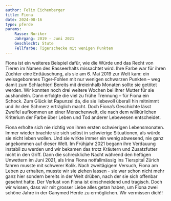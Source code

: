 ```yaml
---
author: Felix Eichenberger
title: Fiona
date: 2024-08-16
type: pferde
params:
    Rasse: Noriker
    Jahrgang: 2019 - Juni 2021
    Geschlecht: Stute
    Fellfarbe: Tigerschecke mit wenigen Punkten
---
```


Fiona ist ein weiteres Beispiel dafür, wie die Würde und das Recht von Tieren im Namen des Rasseerhalts missachtet wird. Ihre Farbe war für ihren Züchter eine Enttäuschung, als sie am 6. Mai 2019 zur Welt kam: ein weissgeborenes Tiger-Fohlen mit nur wenigen schwarzen Punkten – weg damit zum Schlachter! Bereits mit dreieinhalb Monaten sollte sie getötet werden. Wir konnten noch drei weitere Wochen bei ihrer Mutter für sie aushandeln. Dann erfolgte die viel zu frühe Trennung – für Fiona ein Schock. Zum Glück ist Rapunzel da, die sie liebevoll überall hin mitnimmt und ihr den Schmerz erträglich macht. Doch Fiona’s Geschichte lässt Zweifel aufkommen an einer Menschenwelt, die nach dem willkürlichen Kriterium der Farbe über Leben und Tod anderer Lebewesen entscheidet.

Fiona erholte sich nie richtig von ihren ersten schwierigen Lebensmonaten. Immer wieder brachte sie sich selbst in schwierige Situationen, als würde sie nicht leben wollen. Und sie wirkte immer ein wenig abwesend, nie ganz angekommen auf dieser Welt. Im Frühjahr 2021 begann ihre Verdauung instabil zu werden und wir bekamen das trotz Kräutern und Zusatzfutter nicht in den Griff. Dann die schreckliche Nacht während den heftigen Unwettern im Juni 2021, als Irina Fiona notfallmässig ins Tierspital Zürich fahren musste mit schwerer Kolik. Nach zweitägigem Versuch, Fiona am Leben zu erhalten, musste wir sie ziehen lassen - sie war schon nicht mehr ganz hier sondern bereits in der Welt drüben, nach der sie sich offenbar gesehnt hatte. Der Verlust von Fiona ist einschneidend und tragisch. Doch wir wissen, dass wir mit grosser Liebe alles getan haben, um Fiona zwei schöne Jahre in der Ganymed Herde zu ermöglichen. Wir vermissen dich!!
